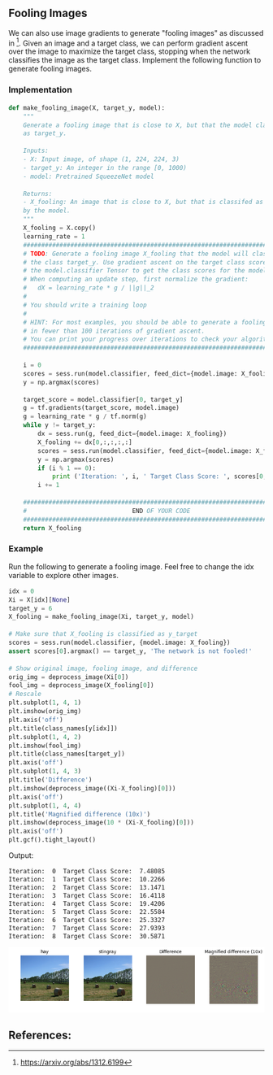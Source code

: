## Fooling Images

We can also use image gradients to generate "fooling images" as discussed in [^3]. Given an image and a target class, we can perform gradient ascent over the image to maximize the target class, stopping when the network classifies the image as the target class. Implement the following function to generate fooling images.

### Implementation

```python
def make_fooling_image(X, target_y, model):
    """
    Generate a fooling image that is close to X, but that the model classifies
    as target_y.

    Inputs:
    - X: Input image, of shape (1, 224, 224, 3)
    - target_y: An integer in the range [0, 1000)
    - model: Pretrained SqueezeNet model

    Returns:
    - X_fooling: An image that is close to X, but that is classifed as target_y
    by the model.
    """
    X_fooling = X.copy()
    learning_rate = 1
    ##############################################################################
    # TODO: Generate a fooling image X_fooling that the model will classify as   #
    # the class target_y. Use gradient ascent on the target class score, using   #
    # the model.classifier Tensor to get the class scores for the model.image.   #
    # When computing an update step, first normalize the gradient:               #
    #   dX = learning_rate * g / ||g||_2                                         #
    #                                                                            #
    # You should write a training loop                                           #
    #                                                                            #
    # HINT: For most examples, you should be able to generate a fooling image    #
    # in fewer than 100 iterations of gradient ascent.                           #
    # You can print your progress over iterations to check your algorithm.       #
    ##############################################################################

    i = 0
    scores = sess.run(model.classifier, feed_dict={model.image: X_fooling})
    y = np.argmax(scores)

    target_score = model.classifier[0, target_y]
    g = tf.gradients(target_score, model.image)
    g = learning_rate * g / tf.norm(g)
    while y != target_y:
        dx = sess.run(g, feed_dict={model.image: X_fooling})
        X_fooling += dx[0,:,:,:,:]
        scores = sess.run(model.classifier, feed_dict={model.image: X_fooling})
        y = np.argmax(scores)
        if (i % 1 == 0):
            print ('Iteration: ', i, ' Target Class Score: ', scores[0, target_y])
        i += 1

    ##############################################################################
    #                             END OF YOUR CODE                               #
    ##############################################################################
    return X_fooling
```

### Example

Run the following to generate a fooling image. Feel free to change the idx variable to explore other images.

```python
idx = 0
Xi = X[idx][None]
target_y = 6
X_fooling = make_fooling_image(Xi, target_y, model)

# Make sure that X_fooling is classified as y_target
scores = sess.run(model.classifier, {model.image: X_fooling})
assert scores[0].argmax() == target_y, 'The network is not fooled!'

# Show original image, fooling image, and difference
orig_img = deprocess_image(Xi[0])
fool_img = deprocess_image(X_fooling[0])
# Rescale
plt.subplot(1, 4, 1)
plt.imshow(orig_img)
plt.axis('off')
plt.title(class_names[y[idx]])
plt.subplot(1, 4, 2)
plt.imshow(fool_img)
plt.title(class_names[target_y])
plt.axis('off')
plt.subplot(1, 4, 3)
plt.title('Difference')
plt.imshow(deprocess_image((Xi-X_fooling)[0]))
plt.axis('off')
plt.subplot(1, 4, 4)
plt.title('Magnified difference (10x)')
plt.imshow(deprocess_image(10 * (Xi-X_fooling)[0]))
plt.axis('off')
plt.gcf().tight_layout()
```

Output:

```text
Iteration:  0  Target Class Score:  7.48085
Iteration:  1  Target Class Score:  10.2266
Iteration:  2  Target Class Score:  13.1471
Iteration:  3  Target Class Score:  16.4118
Iteration:  4  Target Class Score:  19.4206
Iteration:  5  Target Class Score:  22.5584
Iteration:  6  Target Class Score:  25.3327
Iteration:  7  Target Class Score:  27.9393
Iteration:  8  Target Class Score:  30.5871
```

![](../.gitbook/assets/fool_image.png)

## References:

[^1]: https://github.com/MahanFathi/CS231/blob/master/assignment3/NetworkVisualization-TensorFlow.ipynb
[^2]: http://www.evolvingai.org/fooling
[^3]: https://arxiv.org/abs/1312.6199
